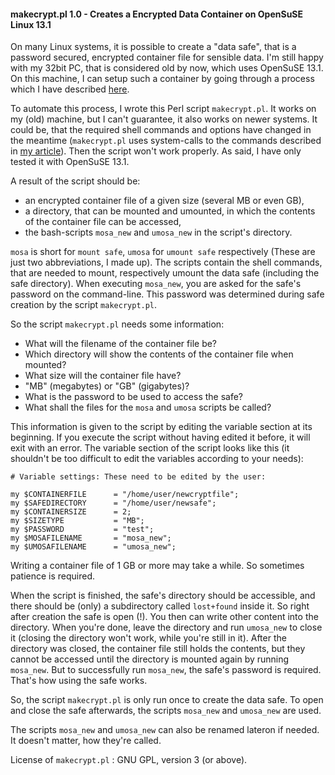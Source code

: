 #### makecrypt.pl 1.0 - Creates a Encrypted Data Container on OpenSuSE Linux 13.1

On many Linux systems, it is possible to create a "data safe", that is a password secured, encrypted container file for sensible data.
I'm still happy with my 32bit PC, that is considered old by now, which uses OpenSuSE 13.1.
On this machine, I can setup such a container by going through a process which I have described [here](https://hlubenow.lima-city.de/suse131.html#30).

To automate this process, I wrote this Perl script `makecrypt.pl`.
It works on my (old) machine, but I can't guarantee, it also works on newer systems. It could be, that the required shell commands and options have changed in the meantime (`makecrypt.pl` uses system-calls to the commands described in [my article](https://hlubenow.lima-city.de/suse131.html#30)). Then the script won't work properly. As said, I have only tested it with OpenSuSE 13.1.

A result of the script should be:

- an encrypted container file of a given size (several MB or even GB),
- a directory, that can be mounted and umounted, in which the contents of the container file can be accessed,
- the bash-scripts `mosa_new` and `umosa_new` in the script's directory.

`mosa` is short for `mount safe`, `umosa` for `umount safe` respectively (These are just two abbreviations, I made up).
The scripts contain the shell commands, that are needed to mount, respectively umount the data safe (including the safe directory).
When executing `mosa_new`, you are asked for the safe's password on the command-line. This password was determined during safe creation by the script `makecrypt.pl`.

So the script `makecrypt.pl` needs some information:

- What will the filename of the container file be?
- Which directory will show the contents of the container file when mounted?
- What size will the container file have? 
- "MB" (megabytes) or "GB" (gigabytes)?
- What is the password to be used to access the safe?
- What shall the files for the `mosa` and `umosa` scripts be called?

This information is given to the script by editing the variable section at its beginning. If you execute the script without having edited it before, it will exit with an error. 
The variable section of the script looks like this (it shouldn't be too difficult to edit the variables according to your needs):

```
# Variable settings: These need to be edited by the user:

my $CONTAINERFILE      = "/home/user/newcryptfile";
my $SAFEDIRECTORY      = "/home/user/newsafe";
my $CONTAINERSIZE      = 2;
my $SIZETYPE           = "MB";
my $PASSWORD           = "test";
my $MOSAFILENAME       = "mosa_new";
my $UMOSAFILENAME      = "umosa_new";
```

Writing a container file of 1 GB or more may take a while. So sometimes patience is required.

When the script is finished, the safe's directory should be accessible, and there should be (only) a subdirectory called `lost+found` inside it. So right after creation the safe is open (!). You then can write other content into the directory. When you're done, leave the directory and run `umosa_new` to close it (closing the directory won't work, while you're still in it). After the directory was closed, the container file still holds the contents, but they cannot be accessed until the directory is mounted again by running `mosa_new`. But to successfully run `mosa_new`, the safe's password is required. That's how using the safe works.

So, the script `makecrypt.pl` is only run once to create the data safe. To open and close the safe afterwards, the scripts `mosa_new` and `umosa_new` are used.

The scripts `mosa_new` and `umosa_new` can also be renamed lateron if needed. It doesn't matter, how they're called.

License of `makecrypt.pl` : GNU GPL, version 3 (or above). 
